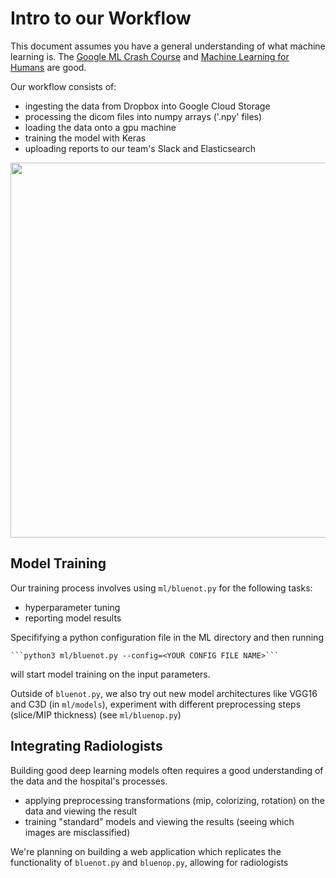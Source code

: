 # Intro to our Workflow

This document assumes you have a general understanding of what machine
learning is. The [Google ML Crash Course](https://developers.google.com/machine-learning/crash-course/)
and [Machine Learning for Humans](https://medium.com/machine-learning-for-humans/why-machine-learning-matters-6164faf1df12)
are good.

Our workflow consists of:
- ingesting the data from Dropbox into Google Cloud Storage
- processing the dicom files into numpy arrays ('.npy' files)
- loading the data onto a gpu machine
- training the model with Keras
- uploading reports to our team's Slack and Elasticsearch

<img src="https://i.pinimg.com/originals/0f/23/30/0f233028020bec42b6dba590a5570f45.png" width="600" />


## Model Training

Our training process involves using `ml/bluenot.py` for the following
tasks:

- hyperparameter tuning
- reporting model results

Specififying a python configuration file in the ML directory
 and then running

    ```python3 ml/bluenot.py --config=<YOUR CONFIG FILE NAME>```

will start model training on the input parameters.

Outside of `bluenot.py`, we also try out new model architectures
like VGG16 and C3D (in `ml/models`), experiment with different preprocessing
steps (slice/MIP thickness) (see `ml/bluenop.py`)

## Integrating Radiologists

Building good deep learning models often requires a good understanding
of the data and the hospital's processes.

- applying preprocessing transformations (mip, colorizing, rotation) on the data
    and viewing the result
- training "standard" models and viewing the results (seeing which
    images are misclassified)

We're planning on building a web application which replicates the
functionality of `bluenot.py` and `bluenop.py`, allowing for
radiologists